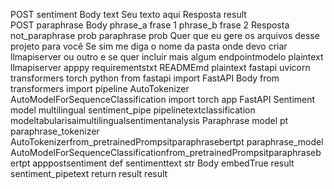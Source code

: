  POST sentiment
Body  text Seu texto aqui 
Resposta  result  
 POST paraphrase
Body  phrase_a frase 1 phrase_b frase 2 
Resposta  not_paraphrase prob paraphrase prob 
Quer que eu gere os arquivos desse projeto para você
Se sim me diga o nome da pasta onde devo criar llmapiserver ou outro e se quer incluir mais algum endpointmodelo
plaintext
llmapiserver
apppy
requirementstxt
READMEmd
plaintext
fastapi
uvicorn
transformers
torch
python
from fastapi import FastAPI Body
from transformers import pipeline AutoTokenizer AutoModelForSequenceClassification
import torch
app  FastAPI
 Sentiment model multilingual
sentiment_pipe  pipelinetextclassification modeltabularisaimultilingualsentimentanalysis
 Paraphrase model pt
paraphrase_tokenizer  AutoTokenizerfrom_pretrainedPrompsitparaphrasebertpt
paraphrase_model  AutoModelForSequenceClassificationfrom_pretrainedPrompsitparaphrasebertpt
apppostsentiment
def sentimenttext str  Body embedTrue
result  sentiment_pipetext
return result result